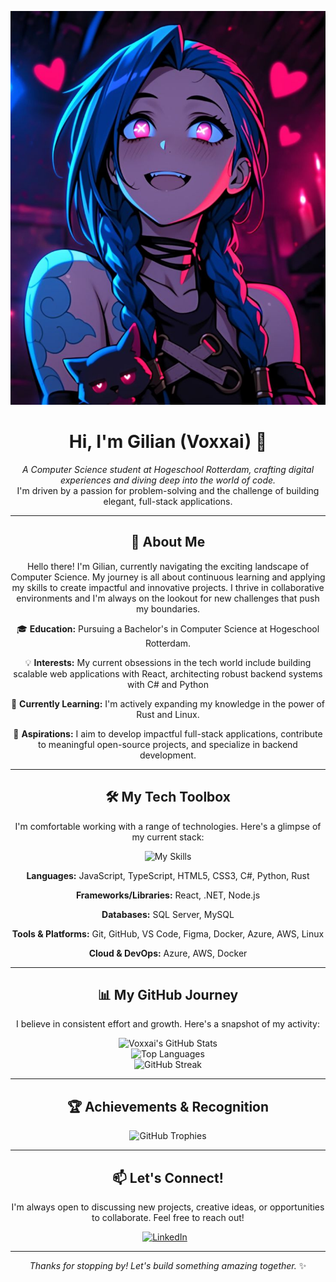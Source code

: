<p align="center">
  <img src="https://raw.githubusercontent.com/Voxxai/Voxxai/main/Jinx_pfp.jpg" alt="Voxxai Banner" width="800"/>
</p>

<h1 align="center">Hi, I'm Gilian (Voxxai) 👋</h1>

<p align="center">
  <em>A Computer Science student at Hogeschool Rotterdam, crafting digital experiences and diving deep into the world of code.</em>
  <br />
  I'm driven by a passion for problem-solving and the challenge of building elegant, full-stack applications.
</p>

---

<h2 align="center">🚀 About Me</h2>

<p align="center">Hello there! I'm Gilian, currently navigating the exciting landscape of Computer Science. My journey is all about continuous learning and applying my skills to create impactful and innovative projects. I thrive in collaborative environments and I'm always on the lookout for new challenges that push my boundaries.</p>

<p align="center">🎓 <strong>Education:</strong> Pursuing a Bachelor's in Computer Science at Hogeschool Rotterdam.</p>
<p align="center">💡 <strong>Interests:</strong> My current obsessions in the tech world include building scalable web applications with React, architecting robust backend systems with C# and Python</p>
<p align="center">🌱 <strong>Currently Learning:</strong> I'm actively expanding my knowledge in the power of Rust and Linux.</p>
<p align="center">🎯 <strong>Aspirations:</strong> I aim to develop impactful full-stack applications, contribute to meaningful open-source projects, and specialize in backend development.</p>

---

<h2 align="center">🛠️ My Tech Toolbox</h2>

<p align="center">I'm comfortable working with a range of technologies. Here's a glimpse of my current stack:</p>

<p align="center">
  <img src="https://skillicons.dev/icons?i=js,ts,html,css,react,cs,dotnet,python,nodejs,sql,mysql,git,github,vscode,figma,docker,azure,aws,linux,rust&theme=tokyonight&perline=5" alt="My Skills"/>
</p>

<p align="center"><strong>Languages:</strong> JavaScript, TypeScript, HTML5, CSS3, C#, Python, Rust</p>
<p align="center"><strong>Frameworks/Libraries:</strong> React, .NET, Node.js</p>
<p align="center"><strong>Databases:</strong> SQL Server, MySQL</p>
<p align="center"><strong>Tools & Platforms:</strong> Git, GitHub, VS Code, Figma, Docker, Azure, AWS, Linux</p>
<p align="center"><strong>Cloud & DevOps:</strong> Azure, AWS, Docker</p>

---

<h2 align="center">📊 My GitHub Journey</h2>

<p align="center">I believe in consistent effort and growth. Here's a snapshot of my activity:</p>

<p align="center">
  <img alt="Voxxai's GitHub Stats" src="https://github-readme-stats.vercel.app/api?username=Voxxai&show_icons=true&theme=tokyonight&count_private=true&include_all_commits=true&hide_border=true&rank_icon=github"/>
  <br/>
  <img alt="Top Languages" src="https://github-readme-stats.vercel.app/api/top-langs/?username=Voxxai&layout=compact&theme=tokyonight&hide_border=true"/>
  <br/>
  <img alt="GitHub Streak" src="https://streak-stats.demolab.com/?user=Voxxai&theme=tokyonight&hide_border=true&date_format=M%20j%5B%2C%20Y%5D"/>
</p>

---

<h2 align="center">🏆 Achievements & Recognition</h2>

<p align="center">
  <img src="https://github-profile-trophy.vercel.app/?username=Voxxai&theme=tokyonight&margin-w=15&margin-h=15&no-frame=true&column=-1" alt="GitHub Trophies"/>
</p>

---

<h2 align="center">📫 Let's Connect!</h2>

<p align="center">I'm always open to discussing new projects, creative ideas, or opportunities to collaborate. Feel free to reach out!</p>

<p align="center">
  <a href="https://www.linkedin.com/in/gilian-kranendonk/" target="_blank" style="margin-right: 10px;">
    <img src="https://img.shields.io/badge/LinkedIn-%230077B5.svg?&style=for-the-badge&logo=linkedin&logoColor=white" alt="LinkedIn"/>
  </a>
</p>

---

<p align="center">
  <em>Thanks for stopping by! Let's build something amazing together.</em> ✨
</p>
